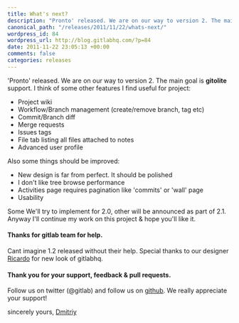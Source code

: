 ```yaml
--- 
title: What's next?
description: "Pronto' released. We are on our way to version 2. The main goal is gitolite support. Learn more here!"
canonical_path: "/releases/2011/11/22/whats-next/"
wordpress_id: 84
wordpress_url: http://blog.gitlabhq.com/?p=84
date: 2011-11-22 23:05:13 +00:00
comments: false
categories: releases
---
```

'Pronto' released. We are on our way to version 2. The main goal is <strong>gitolite</strong> support. I think of some other features I find useful for project:
<ul>
	<li>Project wiki</li>
	<li>Workflow/Branch management (create/remove branch, tag etc)</li>
	<li>Commit/Branch diff</li>
	<li>Merge requests</li>
	<li>Issues tags</li>
	<li>File tab listing all files attached to notes</li>
	<li>Advanced user profile</li>
</ul>
Also some things should be improved:
<ul>
	<li>New design is far from perfect. It should be polished</li>
	<li>I don't like tree browse performance</li>
        <li>Activities page requires pagination like 'commits' or 'wall' page</li>
        <li>Usability</li>
</ul>

Some We'll try to implement for 2.0, other will be announced as part of 2.1.
Anyway I'll continue my work on this project & hope you'll like it. 

<h4>Thanks for gitlab team for help.</h4> Cant imagine 1.2 released without their help. Special thanks to our designer <a href="https://github.com/rickyrauch">Ricardo</a> for new look of gitlabhq.
<h4>Thank you for your support, feedback & pull requests.</h4>
Follow us on twitter (@gitlab) and follow us on <a href="https://github.com/gitlabhq/gitlabhq">github</a>. 
We really appreciate your support!

sincerely yours, <a href="https://github.com/randx">Dmitriy</a>
